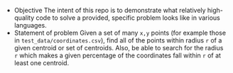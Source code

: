 * Objective
The intent of this repo is to demonstrate what relatively high-quality code to
solve a provided, specific problem looks like in various languages.
* Statement of problem
Given a set of many `x,y` points (for example those in
`test_data/coordinates.csv`), find all of the points within radius `r` of a
given centroid or set of centroids.  Also, be able to search for the radius `r`
which makes a given percentage of the coordinates fall within `r` of at least
one centroid.
